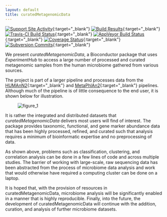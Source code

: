 ```yaml
---
layout: default
title: curatedMetagenomicData
---
```

[![Support Site Activity](https://bioconductor.org/shields/posts/curatedMetagenomicData.svg)](https://support.bioconductor.org/t/curatedmetagenomicdata/){:target="_blank"}
[![Build Results](https://bioconductor.org/shields/build/devel/data-experiment/curatedMetagenomicData.svg)](https://bioconductor.org/checkResults/devel/data-experiment-LATEST/curatedMetagenomicData/){:target="_blank"}
[![Travis-CI Build Status](https://travis-ci.org/waldronlab/curatedMetagenomicData.svg?branch=master)](https://travis-ci.org/waldronlab/curatedMetagenomicData){:target="_blank"}
[![AppVeyor Build Status](https://ci.appveyor.com/api/projects/status/github/waldronlab/curatedMetagenomicData?branch=master&svg=true)](https://ci.appveyor.com/project/schifferl/curatedmetagenomicdata-o9eib){:target="_blank"}
[![Coverage Status](https://img.shields.io/codecov/c/github/waldronlab/curatedMetagenomicData/master.svg)](https://codecov.io/github/waldronlab/curatedMetagenomicData?branch=master){:target="_blank"}
[![Subversion Commits](https://bioconductor.org/shields/commits/data-experiment/curatedMetagenomicData.svg)](https://bioconductor.org/packages/devel/data/experiment/html/curatedMetagenomicData.html#svn_source){:target="_blank"}

We present *curatedMetagenomicData*, a Bioconductor package that uses *ExperimentHub* to access a large number of processed and curated metagenomic samples from the human microbiome gathered from various sources.

The project is part of a larger pipeline and processes data from the [HUMAnN2](https://bitbucket.org/biobakery/humann2/wiki/Home){:target="_blank"} and [MetaPhlAn2](https://bitbucket.org/biobakery/metaphlan2){:target="_blank"} pipelines. Although much of the pipeline is of little consequence to the end user, it is shown below for illustration.

<figure>
    <img src="/curatedMetagenomicData/assets/img/figure_1.png" alt="figure_1">
</figure>

It is rather the integrated and distributed datasets that *curatedMetagenomicData* delivers most users will find of interest. The package provides taxonomic, functional, and gene marker abundance data that has been highly processed, refined, and curated such that analysis requires a minimum of bioinformatic expertise and no preprocessing of data.

As shown above, problems such as classification, clustering, and correlation analysis can be done in a few lines of code and across multiple studies. The barrier of working with large-scale, raw sequencing data has been abstracted from the process of microbiome data analysis and work that would otherwise have required a computing cluster can be done on a laptop.

It is hoped that, with the provision of resources in curatedMetagenomicData, microbiome analysis will be significantly enabled in a manner that is highly reproducible. Finally, into the future, the development of curatedMetagenomicData will continue with the addition, curation, and analysis of further microbiome datasets.
